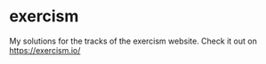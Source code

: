 # exercism
My solutions for the tracks of the exercism website.
Check it out on https://exercism.io/
